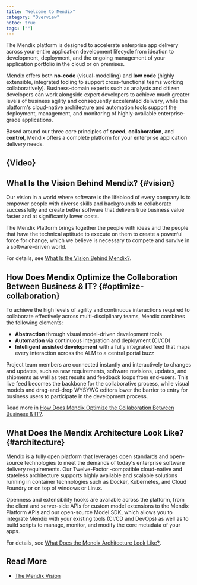 ```yaml
---
title: "Welcome to Mendix"
category: "Overview"
notoc: true
tags: [""]
---
```


The Mendix platform is designed to accelerate enterprise app delivery across your entire application development lifecycle from ideation to development, deployment, and the ongoing management of your application portfolio in the cloud or on premises.

Mendix offers both **no-code** (visual-modelling) and **low code** (highly extensible, integrated tooling to support cross-functional teams working collaboratively). Business-domain experts such as analysts and citizen developers can work alongside expert developers to achieve much greater levels of business agility and consequently accelerated delivery, while the platform's cloud-native architecture and automation tools support the deployment, management, and monitoring of highly-available enterprise-grade applications. 

Based around our three core principles of **speed**, **collaboration**, and **control**, Mendix offers a complete platform for your enterprise application delivery needs.

## {Video}

## What Is the Vision Behind Mendix? {#vision}

Our vision in a world where software is the lifeblood of every company is to empower people with diverse skills and backgrounds to collaborate successfully and create better software that delivers true business value faster and at significantly lower costs. 

The Mendix Platform brings together the people with ideas and the people that have the technical aptitude to execute on them to create a powerful force for change, which we believe is necessary to compete and survive in a software-driven world.

For details, see [What Is the Vision Behind Mendix?](what-is-mendix#vision).

## How Does Mendix Optimize the Collaboration Between Business & IT? {#optimize-collaboration}

To achieve the high levels of agility and continuous interactions required to collaborate effectively across multi-disciplinary teams, Mendix combines the following elements:

* **Abstraction** through visual model-driven development tools
* **Automation** via continuous integration and deployment (CI/CD)
* **Intelligent assisted development** with a fully integrated feed that maps every interaction across the ALM to a central portal buzz

Project team members are connected instantly and interactively to changes and updates, such as new requirements, software revisions, updates, and shipments as well as test results and feedback loops from end-users. This live feed becomes the backbone for the collaborative process, while visual models and drag-and-drop WYSYWG editors lower the barrier to entry for business users to participate in the development process.

Read more in [How Does Mendix Optimize the Collaboration Between Business & IT?](what-is-mendix#optimize-collaboration).

## What Does the Mendix Architecture Look Like? {#architecture}

Mendix is a fully open platform that leverages open standards and open-source technologies to meet the demands of today's enterprise software delivery requirements. Our Twelve-Factor -compatible cloud-native and stateless architecture supports highly available and scalable solutions running in container technologies such as Docker, Kubernetes, and Cloud Foundry or on top of windows or Linux.

Openness and extensibility hooks are available across the platform, from the client and server-side APIs for custom model extensions to the Mendix Platform APIs and our open-source Model SDK, which allows you to integrate Mendix with your existing tools (CI/CD and DevOps) as well as to build scripts to manage, monitor, and modify the core metadata of your apps.

For details, see [What Does the Mendix Architecture Look Like?](what-is-mendix#architecture).

## Read More

* [The Mendix Vision](what-is-mendix)

